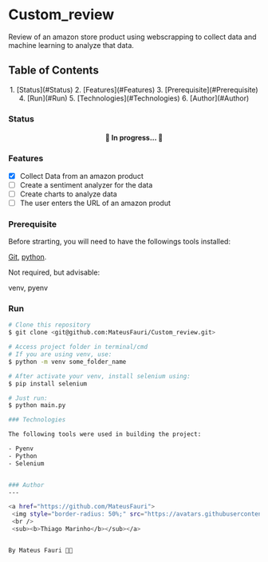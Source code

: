 # Custom_review
Review of an amazon store product using webscrapping to collect data and machine learning to analyze that data.

## Table of Contents
<p align="center">
    1. [Status](#Status)
    2. [Features](#Features)
    3. [Prerequisite](#Prerequisite)
    4. [Run](#Run)
    5. [Technologies](#Technologies)
    6. [Author](#Author)
</p>

### Status

<h4 align="center"> 
	🚧  In progress...  🚧
</h4>

### Features

- [x] Collect Data from an amazon product
- [ ] Create a sentiment analyzer for the data
- [ ] Create charts to analyze data
- [ ] The user enters the URL of an amazon produt

### Prerequisite

Before strarting, you will need to have the followings tools installed:

[Git](https://git-scm.com), [python](https://www.python.org/).

Not required, but advisable:

venv, pyenv


### Run

```bash
# Clone this repository
$ git clone <git@github.com:MateusFauri/Custom_review.git>

# Access project folder in terminal/cmd
# If you are using venv, use:
$ python -m venv some_folder_name

# After activate your venv, install selenium using:
$ pip install selenium

# Just run:
$ python main.py

### Technologies

The following tools were used in building the project:

- Pyenv
- Python
- Selenium


### Author
---

<a href="https://github.com/MateusFauri">
 <img style="border-radius: 50%;" src="https://avatars.githubusercontent.com/u/62532715?v=4" width="100px;" alt=""/>
 <br />
 <sub><b>Thiago Marinho</b></sub></a> 


By Mateus Fauri 👋🏽 
